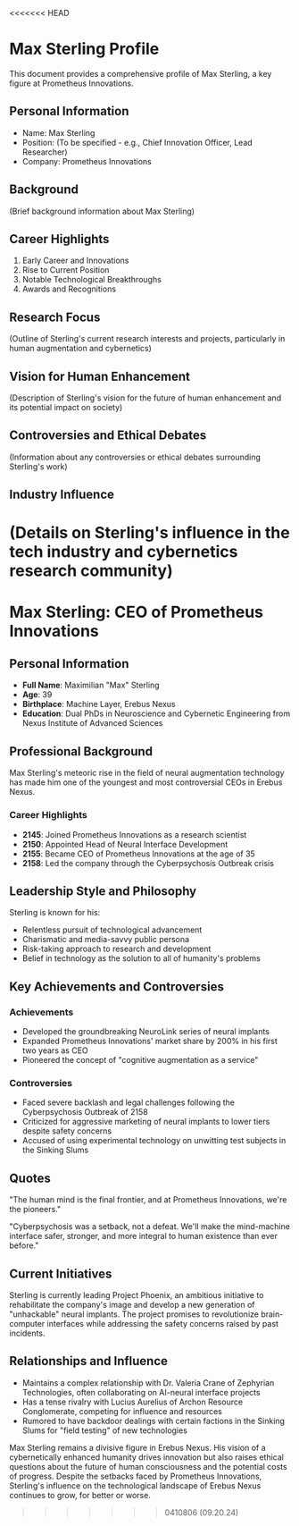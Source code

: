 <<<<<<< HEAD
# Max Sterling Profile

This document provides a comprehensive profile of Max Sterling, a key figure at Prometheus Innovations.

## Personal Information

- Name: Max Sterling
- Position: (To be specified - e.g., Chief Innovation Officer, Lead Researcher)
- Company: Prometheus Innovations

## Background

(Brief background information about Max Sterling)

## Career Highlights

1. Early Career and Innovations
2. Rise to Current Position
3. Notable Technological Breakthroughs
4. Awards and Recognitions

## Research Focus

(Outline of Sterling's current research interests and projects, particularly in human augmentation and cybernetics)

## Vision for Human Enhancement

(Description of Sterling's vision for the future of human enhancement and its potential impact on society)

## Controversies and Ethical Debates

(Information about any controversies or ethical debates surrounding Sterling's work)

## Industry Influence

(Details on Sterling's influence in the tech industry and cybernetics research community)
=======
# Max Sterling: CEO of Prometheus Innovations

## Personal Information

- **Full Name**: Maximilian "Max" Sterling
- **Age**: 39
- **Birthplace**: Machine Layer, Erebus Nexus
- **Education**: Dual PhDs in Neuroscience and Cybernetic Engineering from Nexus Institute of Advanced Sciences

## Professional Background

Max Sterling's meteoric rise in the field of neural augmentation technology has made him one of the youngest and most controversial CEOs in Erebus Nexus.

### Career Highlights

- **2145**: Joined Prometheus Innovations as a research scientist
- **2150**: Appointed Head of Neural Interface Development
- **2155**: Became CEO of Prometheus Innovations at the age of 35
- **2158**: Led the company through the Cyberpsychosis Outbreak crisis

## Leadership Style and Philosophy

Sterling is known for his:
- Relentless pursuit of technological advancement
- Charismatic and media-savvy public persona
- Risk-taking approach to research and development
- Belief in technology as the solution to all of humanity's problems

## Key Achievements and Controversies

### Achievements
- Developed the groundbreaking NeuroLink series of neural implants
- Expanded Prometheus Innovations' market share by 200% in his first two years as CEO
- Pioneered the concept of "cognitive augmentation as a service"

### Controversies
- Faced severe backlash and legal challenges following the Cyberpsychosis Outbreak of 2158
- Criticized for aggressive marketing of neural implants to lower tiers despite safety concerns
- Accused of using experimental technology on unwitting test subjects in the Sinking Slums

## Quotes

"The human mind is the final frontier, and at Prometheus Innovations, we're the pioneers."

"Cyberpsychosis was a setback, not a defeat. We'll make the mind-machine interface safer, stronger, and more integral to human existence than ever before."

## Current Initiatives

Sterling is currently leading Project Phoenix, an ambitious initiative to rehabilitate the company's image and develop a new generation of "unhackable" neural implants. The project promises to revolutionize brain-computer interfaces while addressing the safety concerns raised by past incidents.

## Relationships and Influence

- Maintains a complex relationship with Dr. Valeria Crane of Zephyrian Technologies, often collaborating on AI-neural interface projects
- Has a tense rivalry with Lucius Aurelius of Archon Resource Conglomerate, competing for influence and resources
- Rumored to have backdoor dealings with certain factions in the Sinking Slums for "field testing" of new technologies

Max Sterling remains a divisive figure in Erebus Nexus. His vision of a cybernetically enhanced humanity drives innovation but also raises ethical questions about the future of human consciousness and the potential costs of progress. Despite the setbacks faced by Prometheus Innovations, Sterling's influence on the technological landscape of Erebus Nexus continues to grow, for better or worse.
>>>>>>> 0410806 (09.20.24)
